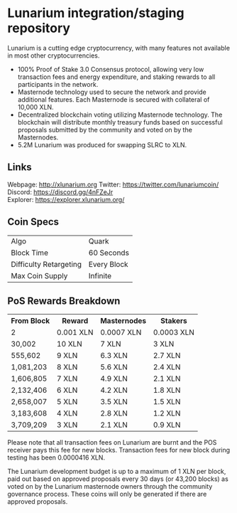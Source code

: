 Lunarium integration/staging repository
=====================================

Lunarium is a cutting edge cryptocurrency, with many features not available in most other cryptocurrencies.
- 100% Proof of Stake 3.0 Consensus protocol, allowing very low transaction fees and energy expenditure, and staking rewards to all participants in the network.
- Masternode technology used to secure the network and provide additional features. Each Masternode is secured with collateral of 10,000 XLN.
- Decentralized blockchain voting utilizing Masternode technology. The blockchain will distribute monthly treasury funds based on successful proposals submitted by the community and voted on by the Masternodes.
- 5.2M Lunarium was produced for swapping SLRC to XLN. 

## Links ##

Webpage: http://xlunarium.org 
Twitter: https://twitter.com/lunariumcoin/  
Discord: https://discord.gg/4nFZeJr  
Explorer: https://explorer.xlunarium.org/

## Coin Specs ##
<table>
<tr><td>Algo</td><td>Quark</td></tr>
<tr><td>Block Time</td><td>60 Seconds</td></tr>
<tr><td>Difficulty Retargeting</td><td>Every Block</td></tr>
<tr><td>Max Coin Supply</td><td>Infinite</td></tr>
</table>

## PoS Rewards Breakdown ##

<table>
<th>From Block</th><th>Reward</th><th>Masternodes</th><th>Stakers</th>
<tr><td>2</td><td>0.001 XLN</td><td>0.0007 XLN</td><td>0.0003 XLN</td></tr>
<tr><td>30,002</td><td>10 XLN</td><td>7 XLN</td><td>3 XLN</td></tr>
<tr><td>555,602</td><td>9 XLN</td><td>6.3 XLN</td><td>2.7 XLN</td></tr>
<tr><td>1,081,203</td><td>8 XLN</td><td>5.6 XLN</td><td>2.4 XLN</td></tr>
<tr><td>1,606,805</td><td>7 XLN</td><td>4.9 XLN</td><td>2.1 XLN</td></tr>
<tr><td>2,132,406</td><td>6 XLN</td><td>4.2 XLN</td><td>1.8 XLN</td></tr>
<tr><td>2,658,007</td><td>5 XLN</td><td>3.5 XLN</td><td>1.5 XLN</td></tr>
<tr><td>3,183,608</td><td>4 XLN</td><td>2.8 XLN</td><td>1.2 XLN</td></tr>
<tr><td>3,709,209</td><td>3 XLN</td><td>2.1 XLN</td><td>0.9 XLN</td></tr>
</table>

Please note that all transaction fees on Lunarium are burnt and the POS receiver pays this fee for new blocks. Transaction fees for new block during testing has been 0.0000416 XLN. 

The Lunarium development budget is up to a maximum of 1 XLN per block, paid out based on approved proposals every 30 days (or 43,200 blocks) as voted on by the Lunarium masternode owners through the community governance process. These coins will only be generated if there are approved proposals.
